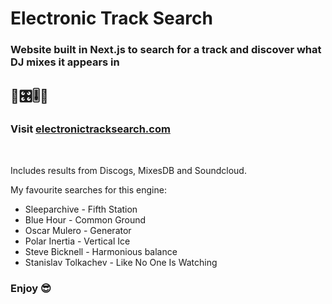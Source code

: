 # Electronic Track Search
### Website built in Next.js to search for a track and discover what DJ mixes it appears in
## 💽🎛🎚💽

### Visit  [electronictracksearch.com](https://www.electronictracksearch.com)
<br />

Includes results from Discogs, MixesDB and Soundcloud.

My favourite searches for this engine:

- Sleeparchive - Fifth Station
- Blue Hour - Common Ground
- Oscar Mulero - Generator
- Polar Inertia - Vertical Ice
- Steve Bicknell - Harmonious balance
- Stanislav Tolkachev - Like No One Is Watching

### Enjoy 😎